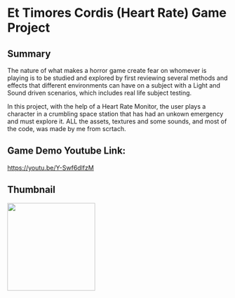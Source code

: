 # Et Timores Cordis (Heart Rate) Game Project

## Summary
The nature of what makes a horror game create fear on whomever is playing is to be studied and explored by first reviewing several methods and effects that different environments can have on a subject with a Light and Sound driven scenarios, which includes real life subject testing.

In this project, with the help of a Heart Rate Monitor, the user plays a character in a crumbling space station that has had an unkown emergency and must explore it. ALL the assets, textures and some sounds, and most of the code, was made by me from scrtach.

## Game Demo Youtube Link:
  https://youtu.be/Y-Swf6dlfzM
  
## Thumbnail
  
  <img src= "https://i.imgur.com/KJU8jo2.png" width= "200">
